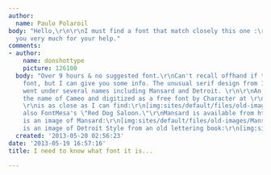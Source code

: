 ```yaml
---
author:
  name: Paulo Polaroil
body: "Hello,\r\n\r\nI must find a font that match closely this one :\r\n\r\nThank
  you very much for your help."
comments:
- author:
    name: donshottype
    picture: 126100
  body: "Over 9 hours & no suggested font.\r\nCan't recall offhand if there is a matching
    font, but I can give you some info. The unusual serif design from 1874 or earlier
    went under several names including Mansard and Detroit. \r\n\r\nAn 1874 font by
    the name of Cameo and digitized as a free font by Character at \r\nhttp://abfonts.freehostia.com/cameo-antique.htm
    \r\nis as close as I can find:\r\n[img:sites/default/files/old-images/CameoAntiqueByCharacter_6436.jpg]\r\nSee
    also FontMesa's \"Red Dog Saloon.\"\r\nMansard is available from http://www.woodentypefonts.com\r\nHere
    is an image of Mansard:\r\n[img:sites/default/files/old-images/MansardExtraBold_4211.jpg]\r\nHere
    is an image of Detroit Style from an old lettering book:\r\n[img:sites/default/files/old-images/DetroitStroke@AtkinsonShowcards1912p85_4023.jpg]\r\n\r\nDon"
  created: '2013-05-20 02:56:23'
date: '2013-05-19 16:57:16'
title: I need to know what font it is...

---
```


